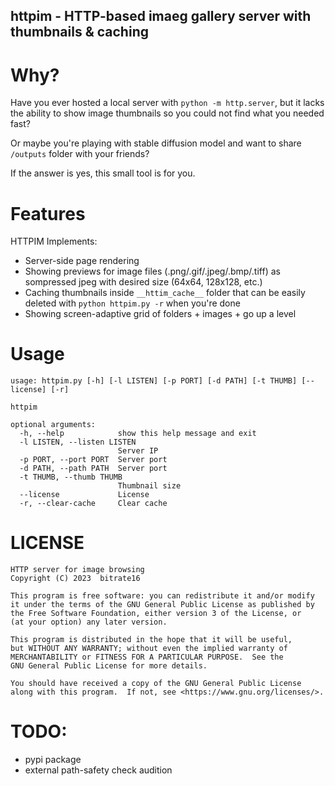httpim - HTTP-based imaeg gallery server with thumbnails & caching
------------------------------------------------------------------

# Why?

Have you ever hosted a local server with `python -m http.server`, but it lacks the ability to show image thumbnails so you could not find what you needed fast?

Or maybe you're playing with stable diffusion model and want to share `/outputs` folder with your friends?

If the answer is yes, this small tool is for you.

# Features

HTTPIM Implements:
* Server-side page rendering
* Showing previews for image files (.png/.gif/.jpeg/.bmp/.tiff) as sompressed jpeg with desired size (64x64, 128x128, etc.)
* Caching thumbnails inside `__httim_cache__` folder that can be easily deleted with `python httpim.py -r` when you're done
* Showing screen-adaptive grid of folders + images + go up a level

# Usage

```
usage: httpim.py [-h] [-l LISTEN] [-p PORT] [-d PATH] [-t THUMB] [--license] [-r]

httpim

optional arguments:
  -h, --help            show this help message and exit
  -l LISTEN, --listen LISTEN
                        Server IP
  -p PORT, --port PORT  Server port
  -d PATH, --path PATH  Server port
  -t THUMB, --thumb THUMB
                        Thumbnail size
  --license             License
  -r, --clear-cache     Clear cache
```

# LICENSE
```
HTTP server for image browsing
Copyright (C) 2023  bitrate16

This program is free software: you can redistribute it and/or modify
it under the terms of the GNU General Public License as published by
the Free Software Foundation, either version 3 of the License, or
(at your option) any later version.

This program is distributed in the hope that it will be useful,
but WITHOUT ANY WARRANTY; without even the implied warranty of
MERCHANTABILITY or FITNESS FOR A PARTICULAR PURPOSE.  See the
GNU General Public License for more details.

You should have received a copy of the GNU General Public License
along with this program.  If not, see <https://www.gnu.org/licenses/>.
```

# TODO:
* pypi package
* external path-safety check audition
